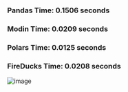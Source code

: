 

### Pandas Time:            0.1506 seconds
### Modin Time:             0.0209 seconds
### Polars Time:            0.0125 seconds
### FireDucks Time:         0.0208 seconds

![image](https://github.com/user-attachments/assets/449b714c-45a9-4e51-a604-eafc194b6bcc)



